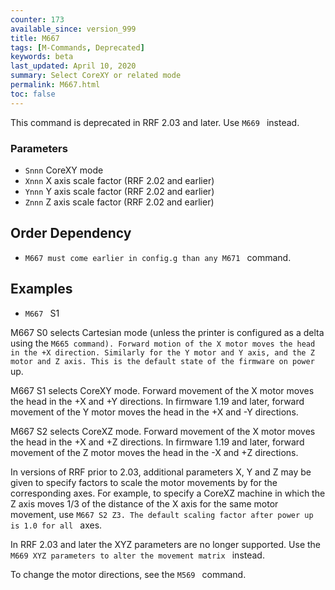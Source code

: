 ```yaml
---
counter: 173
available_since: version_999
title: M667
tags: [M-Commands, Deprecated] 
keywords: beta 
last_updated: April 10, 2020 
summary: Select CoreXY or related mode 
permalink: M667.html
toc: false 
---
```



This command is deprecated in RRF 2.03 and later. Use ` M669  ` instead.

### Parameters

* `Snnn` CoreXY mode
* `Xnnn` X axis scale factor (RRF 2.02 and earlier)
* `Ynnn` Y axis scale factor (RRF 2.02 and earlier)
* `Znnn` Z axis scale factor (RRF 2.02 and earlier)

## Order Dependency

* ` M667 must come earlier in config.g than any M671  ` command.

## Examples

* ` M667  ` S1

M667 S0 selects Cartesian mode (unless the printer is configured as a delta using the ` M665 command). Forward motion of the X motor moves the head in the +X direction. Similarly for the Y motor and Y axis, and the Z motor and Z axis. This is the default state of the firmware on power  ` up.

M667 S1 selects CoreXY mode. Forward movement of the X motor moves the head in the +X and +Y directions. In firmware 1.19 and later, forward movement of the Y motor moves the head in the +X and -Y directions.

M667 S2 selects CoreXZ mode. Forward movement of the X motor moves the head in the +X and +Z directions. In firmware 1.19 and later, forward movement of the Z motor moves the head in the -X and +Z directions.

In versions of RRF prior to 2.03, additional parameters X, Y and Z may be given to specify factors to scale the motor movements by for the corresponding axes. For example, to specify a CoreXZ machine in which the Z axis moves 1/3 of the distance of the X axis for the same motor movement, use ` M667 S2 Z3. The default scaling factor after power up is 1.0 for all  ` axes.

In RRF 2.03 and later the XYZ parameters are no longer supported. Use the ` M669 XYZ parameters to alter the movement matrix  ` instead.

To change the motor directions, see the ` M569  ` command.

